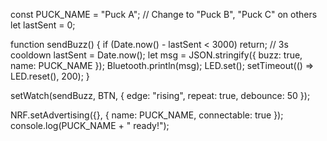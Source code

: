 const PUCK_NAME = "Puck A"; // Change to "Puck B", "Puck C" on others
let lastSent = 0;

function sendBuzz() {
  if (Date.now() - lastSent < 3000) return; // 3s cooldown
  lastSent = Date.now();
  let msg = JSON.stringify({ buzz: true, name: PUCK_NAME });
  Bluetooth.println(msg);
  LED.set(); setTimeout(() => LED.reset(), 200);
}

setWatch(sendBuzz, BTN, { edge: "rising", repeat: true, debounce: 50 });

NRF.setAdvertising({}, { name: PUCK_NAME, connectable: true });
console.log(PUCK_NAME + " ready!");
